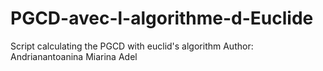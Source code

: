 # PGCD-avec-l-algorithme-d-Euclide
Script calculating the PGCD with euclid's algorithm
Author: Andrianantoanina Miarina Adel

